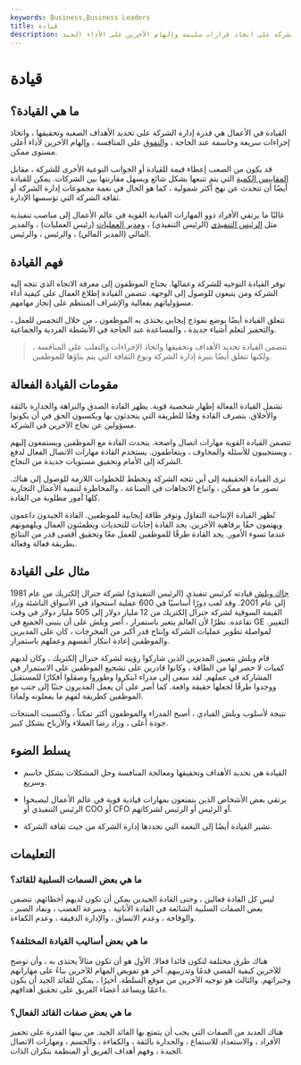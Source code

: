 ```yaml
---
keywords: Business,Business Leaders
title: قيادة
description: تشير القيادة في الأعمال إلى قدرة إدارة الشركة على اتخاذ قرارات سليمة وإلهام الآخرين على الأداء الجيد.
---
```


# قيادة
## ما هي القيادة؟

القيادة في الأعمال هي قدرة إدارة الشركة على تحديد الأهداف الصعبة وتحقيقها ، واتخاذ إجراءات سريعة وحاسمة عند الحاجة ، [والتفوق](/outperform) على المنافسة ، وإلهام الآخرين لأداء أعلى مستوى ممكن.

قد يكون من الصعب إعطاء قيمة للقيادة أو الجوانب النوعية الأخرى للشركة ، مقابل [المقاييس الكمية](/metrics) التي يتم تتبعها بشكل شائع ويسهل مقارنتها بين الشركات. يمكن للقيادة أيضًا أن تتحدث عن نهج أكثر شمولية ، كما هو الحال في نغمة مجموعات إدارة الشركة أو ثقافة الشركة التي تؤسسها الإدارة.

غالبًا ما يرتقي الأفراد ذوو المهارات القيادية القوية في عالم الأعمال إلى مناصب تنفيذية مثل [الرئيس التنفيذي](/ceo) (الرئيس التنفيذي) ، [ومدير العمليات](/coo) (رئيس العمليات) ، والمدير المالي (المدير المالي) ، والرئيس ، والرئيس.

## فهم القيادة

توفر القيادة التوجيه للشركة وعمالها. يحتاج الموظفون إلى معرفة الاتجاه الذي تتجه إليه الشركة ومن يتبعون للوصول إلى الوجهة. تتضمن القيادة إطلاع العمال على كيفية أداء مسؤولياتهم بفعالية والإشراف المنتظم على إنجاز مهامهم.

تتعلق القيادة أيضًا بوضع نموذج إيجابي يحتذى به الموظفون ، من خلال التحمس للعمل ، والتحفيز لتعلم أشياء جديدة ، والمساعدة عند الحاجة في الأنشطة الفردية والجماعية.

> تتضمن القيادة تحديد الأهداف وتحقيقها واتخاذ الإجراءات والتغلب على المنافسة ، ولكنها تتعلق أيضًا بنبرة إدارة الشركة ونوع الثقافة التي يتم بناؤها للموظفين.

>

## مقومات القيادة الفعالة

تشمل القيادة الفعالة إظهار شخصية قوية. يظهر القادة الصدق والنزاهة والجدارة بالثقة والأخلاق. يتصرف القادة وفقًا للطريقة التي يتحدثون بها ويكسبون الحق في أن يكونوا مسؤولين عن نجاح الآخرين في الشركة.

تتضمن القيادة القوية مهارات اتصال واضحة. يتحدث القادة مع الموظفين ويستمعون إليهم ، ويستجيبون للأسئلة والمخاوف ، ويتعاطفون. يستخدم القادة مهارات الاتصال الفعال لدفع الشركة إلى الأمام وتحقيق مستويات جديدة من النجاح.

ترى القيادة الحقيقية إلى أين تتجه الشركة وتخطط للخطوات اللازمة للوصول إلى هناك. تصور ما هو ممكن ، واتباع الاتجاهات في الصناعة ، والمخاطرة لتنمية الأعمال التجارية كلها أمور مطلوبة من القادة.

تُظهر القيادة الإنتاجية التفاؤل وتوفر طاقة إيجابية للموظفين. القادة الجيدون داعمون ويهتمون حقًا برفاهية الآخرين. يجد القادة إجابات للتحديات ويطمئنون العمال ويلهمونهم عندما تسوء الأمور. يجد القادة طرقًا للموظفين للعمل معًا وتحقيق أقصى قدر من النتائج بطريقة فعالة وفعالة.

## مثال على القيادة

[جاك ويلش](/jack-welch) قيادته كرئيس تنفيذي (الرئيس التنفيذي) لشركة جنرال إلكتريك من عام 1981 إلى عام 2001. وقد لعب دورًا أساسيًا في 600 عملية استحواذ في الأسواق الناشئة وزاد القيمة السوقية لشركة جنرال إلكتريك من 12 مليار دولار إلى 505 مليار دولار في وقت تقاعده. نظرًا لأن العالم يتغير باستمرار ، أصر ويلش على أن يتبنى الجميع في GE التغيير. لمواصلة تطوير عمليات الشركة وإنتاج قدر أكبر من المخرجات ، كان على المديرين والموظفين إعادة ابتكار أنفسهم وعملهم باستمرار.

قام ويلش بتعيين المديرين الذين شاركوا رؤيته لشركة جنرال إلكتريك ، وكان لديهم كميات لا حصر لها من الطاقة ، وكانوا قادرين على تشجيع الموظفين على الاستمرار في المشاركة في عملهم. لقد سعى إلى مدراء ابتكروا وطوروا وصقلوا أفكارًا للمستقبل ووجدوا طرقًا لجعلها حقيقة واقعة. كما أصر على أن يعمل المديرون جنبًا إلى جنب مع الموظفين كطريقة لفهم ما يفعلونه ولماذا.

نتيجة لأسلوب ويلش القيادي ، أصبح المدراء والموظفون أكثر تمكناً ، واكتسبت المنتجات جودة أعلى ، وزاد رضا العملاء والأرباح بشكل كبير.

## يسلط الضوء

- القيادة هي تحديد الأهداف وتحقيقها ومعالجة المنافسة وحل المشكلات بشكل حاسم وسريع.

- يرتقي بعض الأشخاص الذين يتمتعون بمهارات قيادية قوية في عالم الأعمال ليصبحوا الرئيس التنفيذي أو COO أو CFO أو الرئيس أو الرئيس لشركاتهم.

- تشير القيادة أيضًا إلى النغمة التي تحددها إدارة الشركة من حيث ثقافة الشركة.

## التعليمات

### ما هي بعض السمات السلبية للقائد؟

ليس كل القادة فعالين ، وحتى القادة الجيدين يمكن أن تكون لديهم أخطائهم. تتضمن بعض الصفات السلبية الشائعة في القادة الأنانية ، وسرعة الغضب ، ونفاد الصبر ، والوقاحة ، وعدم الاتساق ، والإدارة الدقيقة ، وعدم الكفاءة.

### ما هي بعض أساليب القيادة المختلفة؟

هناك طرق مختلفة لتكون قائدا فعالا. الأول هو أن تكون مثالاً يحتذى به ، وأن توضح للآخرين كيفية المضي قدمًا وتدريبهم. آخر هو تفويض المهام للآخرين بناءً على مهاراتهم وخبراتهم. والثالث هو توجيه الآخرين من موقع السلطة. أخيرًا ، يمكن للقائد الجيد أن يكون داعمًا ويساعد أعضاء الفريق على تحقيق أهدافهم.

### ما هي بعض صفات القائد الفعال؟

هناك العديد من الصفات التي يجب أن يتمتع بها القائد الجيد. من بينها القدرة على تحفيز الأفراد ، والاستعداد للاستماع ، والجدارة بالثقة ، والكفاءة ، والحسم ، ومهارات الاتصال الجيدة ، وفهم أهداف الفريق أو المنظمة بنكران الذات.

